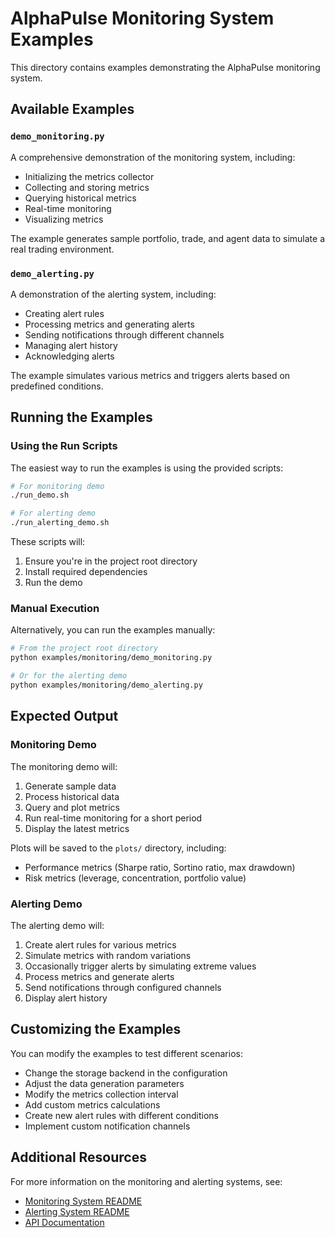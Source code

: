 # AlphaPulse Monitoring System Examples

This directory contains examples demonstrating the AlphaPulse monitoring system.

## Available Examples

### `demo_monitoring.py`

A comprehensive demonstration of the monitoring system, including:

- Initializing the metrics collector
- Collecting and storing metrics
- Querying historical metrics
- Real-time monitoring
- Visualizing metrics

The example generates sample portfolio, trade, and agent data to simulate a real trading environment.

### `demo_alerting.py`

A demonstration of the alerting system, including:

- Creating alert rules
- Processing metrics and generating alerts
- Sending notifications through different channels
- Managing alert history
- Acknowledging alerts

The example simulates various metrics and triggers alerts based on predefined conditions.

## Running the Examples

### Using the Run Scripts

The easiest way to run the examples is using the provided scripts:

```bash
# For monitoring demo
./run_demo.sh

# For alerting demo
./run_alerting_demo.sh
```

These scripts will:
1. Ensure you're in the project root directory
2. Install required dependencies
3. Run the demo

### Manual Execution

Alternatively, you can run the examples manually:

```bash
# From the project root directory
python examples/monitoring/demo_monitoring.py

# Or for the alerting demo
python examples/monitoring/demo_alerting.py
```

## Expected Output

### Monitoring Demo

The monitoring demo will:

1. Generate sample data
2. Process historical data
3. Query and plot metrics
4. Run real-time monitoring for a short period
5. Display the latest metrics

Plots will be saved to the `plots/` directory, including:
- Performance metrics (Sharpe ratio, Sortino ratio, max drawdown)
- Risk metrics (leverage, concentration, portfolio value)

### Alerting Demo

The alerting demo will:

1. Create alert rules for various metrics
2. Simulate metrics with random variations
3. Occasionally trigger alerts by simulating extreme values
4. Process metrics and generate alerts
5. Send notifications through configured channels
6. Display alert history

## Customizing the Examples

You can modify the examples to test different scenarios:

- Change the storage backend in the configuration
- Adjust the data generation parameters
- Modify the metrics collection interval
- Add custom metrics calculations
- Create new alert rules with different conditions
- Implement custom notification channels

## Additional Resources

For more information on the monitoring and alerting systems, see:
- [Monitoring System README](../../src/alpha_pulse/monitoring/README.md)
- [Alerting System README](../../src/alpha_pulse/monitoring/alerting/README.md)
- [API Documentation](../../API_DOCUMENTATION.md)